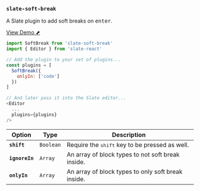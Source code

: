 
### `slate-soft-break`

A Slate plugin to add soft breaks on <kbd>enter</kbd>.

[View Demo ⬈](https://ianstormtaylor.github.io/slate-plugins/#/slate-soft-break)

```js
import SoftBreak from 'slate-soft-break'
import { Editor } from 'slate-react'

// Add the plugin to your set of plugins...
const plugins = [
  SoftBreak({
    onlyIn: ['code']
  })
]

// And later pass it into the Slate editor...
<Editor
  ...
  plugins={plugins}
/>
```

Option | Type | Description
--- | --- | ---
**`shift`** | `Boolean` | Require the <kbd>shift</kbd> key to be pressed as well.
**`ignoreIn`** | `Array` | An array of block types to not soft break inside.
**`onlyIn`** | `Array` | An array of block types to only soft break inside.
